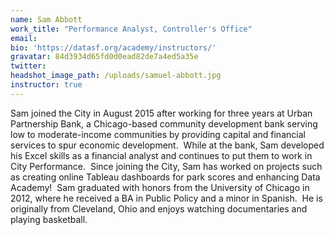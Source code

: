 ```yaml
---
name: Sam Abbott
work_title: "Performance Analyst, Controller's Office"
email:
bio: 'https://datasf.org/academy/instructors/'
gravatar: 84d3934d65fd0d0ead82de7a4ed5a35e
twitter:
headshot_image_path: /uploads/samuel-abbott.jpg
instructor: true
---
```



Sam joined the City in August 2015 after working for three years at Urban Partnership Bank, a Chicago-based community development bank serving low to moderate-income communities by providing capital and financial services to spur economic development.  While at the bank, Sam developed his Excel skills as a financial analyst and continues to put them to work in City Performance.  Since joining the City, Sam has worked on projects such as creating online Tableau dashboards for park scores and enhancing Data Academy!  Sam graduated with honors from the University of Chicago in 2012, where he received a BA in Public Policy and a minor in Spanish.  He is originally from Cleveland, Ohio and enjoys watching documentaries and playing basketball.